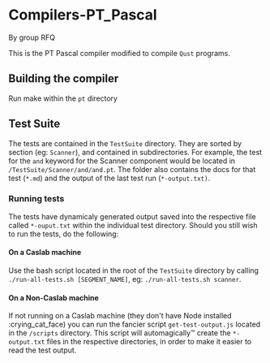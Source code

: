 # Compilers-PT_Pascal
By group RFQ

This is the PT Pascal compiler modified to compile `Qust` programs.

## Building the compiler
Run make within the `pt` directory

## Test Suite
The tests are contained in the `TestSuite` directory.  They are sorted by section (eg: `Scanner`), and contained in subdirectories.  For example, the test for the `and` keyword for the Scanner component would be located in `/TestSuite/Scanner/and/and.pt`.  The folder also contains the docs for that test (`*.md`) and the output of the last test run (`*-output.txt)`.

### Running tests
The tests have dynamicaly generated output saved into the respective file called `*-ouput.txt` within the individual test directory.  Should you still wish to run the tests, do the following:

#### On a Caslab machine
Use the bash script located in the root of the `TestSuite` directory by calling `./run-all-tests.sh [SEGMENT_NAME]`, eg: `./run-all-tests.sh scanner`.  

#### On a Non-Caslab machine 
If not running on a Caslab machine (they don't have Node installed :crying_cat_face) you can run the fancier script `get-test-output.js` located in the `/scripts` directory.  This script will automagically™ create the `*-output.txt` files in the respective directories, in order to make it easier to read the test output.


